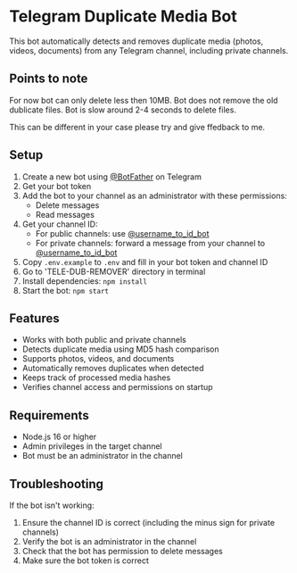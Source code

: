 # Telegram Duplicate Media Bot

This bot automatically detects and removes duplicate media (photos, videos, documents) from any Telegram channel, including private channels.

## Points to note 
For now bot can only delete less then 10MB. 
Bot does not remove the old dublicate files.
Bot is slow around 2-4 seconds to delete files.

This can be different in your case please try and give ffedback to me.

## Setup

1. Create a new bot using [@BotFather](https://t.me/botfather) on Telegram
2. Get your bot token
3. Add the bot to your channel as an administrator with these permissions:
   - Delete messages
   - Read messages
4. Get your channel ID:
   - For public channels: use [@username_to_id_bot](https://t.me/username_to_id_bot)
   - For private channels: forward a message from your channel to [@username_to_id_bot](https://t.me/username_to_id_bot)
5. Copy `.env.example` to `.env` and fill in your bot token and channel ID
6. Go to 'TELE-DUB-REMOVER' directory in terminal
7. Install dependencies: `npm install` 
8. Start the bot: `npm start`

## Features

- Works with both public and private channels
- Detects duplicate media using MD5 hash comparison
- Supports photos, videos, and documents
- Automatically removes duplicates when detected
- Keeps track of processed media hashes
- Verifies channel access and permissions on startup

## Requirements

- Node.js 16 or higher
- Admin privileges in the target channel
- Bot must be an administrator in the channel

## Troubleshooting

If the bot isn't working:
1. Ensure the channel ID is correct (including the minus sign for private channels)
2. Verify the bot is an administrator in the channel
3. Check that the bot has permission to delete messages
4. Make sure the bot token is correct
